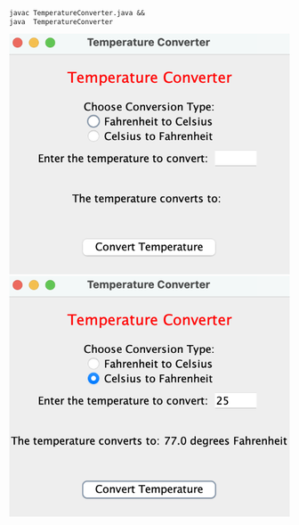 ```
javac TemperatureConverter.java &&
java  TemperatureConverter
```
![](img/TemperatureConverter_0.png)
![](img/TemperatureConverter_1.png)
